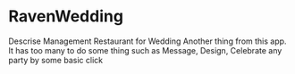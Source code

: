 # RavenWedding
Descrise Management Restaurant for Wedding
Another thing from this app. It has too many to do some thing such as Message, Design, Celebrate any party by some basic click
